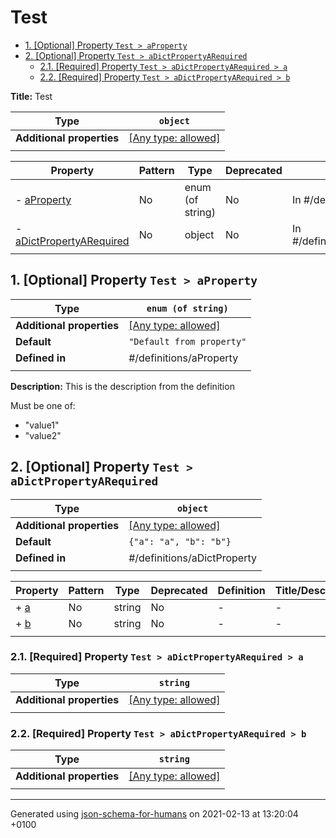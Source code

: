 # Test

- [1. [Optional] Property `Test > aProperty`](#aProperty)
- [2. [Optional] Property `Test > aDictPropertyARequired`](#aDictPropertyARequired)
  - [2.1. [Required] Property `Test > aDictPropertyARequired > a`](#aDictPropertyARequired_a)
  - [2.2. [Required] Property `Test > aDictPropertyARequired > b`](#aDictPropertyARequired_b)

**Title:** Test

| Type | `object` |
| ---- | --- |
| **Additional properties** |[[Any type: allowed]](# "Additional Properties of any type are allowed.")|
|  |  |

| Property | Pattern | Type | Deprecated | Definition | Title/Description |
| -------- | ------- | ---- | ---------- | ---------- | ----------------- |
|-  [aProperty](#aProperty)|No|enum (of string)|No| In #/definitions/aProperty|This is the description from the definition|
|-  [aDictPropertyARequired](#aDictPropertyARequired)|No|object|No| In #/definitions/aDictProperty|-|
|  |  |  |  |  |

## <a name="aProperty"></a>1. [Optional] Property `Test > aProperty`

| Type | `enum (of string)` |
| ---- | --- |
| **Additional properties** |[[Any type: allowed]](# "Additional Properties of any type are allowed.")|
| **Default** | `"Default from property"` |
| **Defined in** | #/definitions/aProperty |
|  |  |

**Description:** This is the description from the definition

Must be one of:
* "value1"
* "value2"

## <a name="aDictPropertyARequired"></a>2. [Optional] Property `Test > aDictPropertyARequired`

| Type | `object` |
| ---- | --- |
| **Additional properties** |[[Any type: allowed]](# "Additional Properties of any type are allowed.")|
| **Default** | `{"a": "a", "b": "b"}` |
| **Defined in** | #/definitions/aDictProperty |
|  |  |

| Property | Pattern | Type | Deprecated | Definition | Title/Description |
| -------- | ------- | ---- | ---------- | ---------- | ----------------- |
|+  [a](#aDictPropertyARequired_a)|No|string|No| -|-|
|+  [b](#aDictPropertyARequired_b)|No|string|No| -|-|
|  |  |  |  |  |

### <a name="aDictPropertyARequired_a"></a>2.1. [Required] Property `Test > aDictPropertyARequired > a`

| Type | `string` |
| ---- | --- |
| **Additional properties** |[[Any type: allowed]](# "Additional Properties of any type are allowed.")|
|  |  |

### <a name="aDictPropertyARequired_b"></a>2.2. [Required] Property `Test > aDictPropertyARequired > b`

| Type | `string` |
| ---- | --- |
| **Additional properties** |[[Any type: allowed]](# "Additional Properties of any type are allowed.")|
|  |  |

----------------------------------------------------------------------------------------------------------------------------
Generated using [json-schema-for-humans](https://github.com/coveooss/json-schema-for-humans) on 2021-02-13 at 13:20:04 +0100